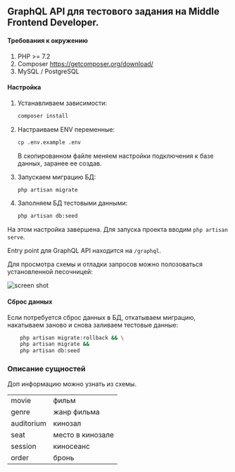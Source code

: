 GraphQL API для тестового задания на Middle Frontend Developer.
---

#### Требования к окружению
1. PHP >= 7.2
2. Composer https://getcomposer.org/download/
3. MySQL / PostgreSQL

#### Настройка
1. Устанавливаем зависимости:
    ```bash
    composer install
    ```
2. Настраиваем ENV переменные:
    ```bash
    cp .env.example .env
    ```
    В скопированном файле меняем настройки подключения к базе данных, заранее ее создав.
    
3. Запускаем миграцию БД:
    ```bash
   php artisan migrate
   ```
4. Заполняем БД тестовыми данными:
    ```bash
    php artisan db:seed
    ```
    
На этом настройка завершена. Для запуска проекта вводим `php artisan serve`.

Entry point для GraphQL API находится на `/graphql`.

Для просмотра схемы и отладки запросов можно полозоваться установленной песочницей:

![screen shot](playground.png)

#### Сброс данных
Если потребуется сброс данных в БД,
откатываем миграцию, накатываем заново и снова заливаем тестовые данные:

```bash
    php artisan migrate:rollback && \
    php artisan migrate &&
    php artisan db:seed
```

### Описание сущностей
Доп информацию можно узнать из схемы.
<table>
    <tr><td>movie</td><td>фильм</td></tr>
    <tr><td>genre</td><td>жанр фильма</td></tr>
    <tr><td>auditorium</td><td>кинозал</td></tr>
    <tr><td>seat</td><td>место в кинозале</td></tr>
    <tr><td>session</td><td>киносеанс</td></tr>
    <tr><td>order</td><td>бронь</td></tr>
</table>
